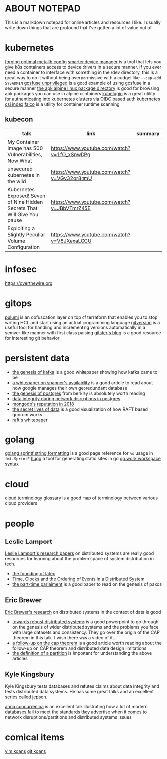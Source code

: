 # ABOUT NOTEPAD

This is a markdown notepad for online articles and resources I like. I usually write down things that are profound that I've gotten a lot of value out of

# kubernetes

[forging optimal metallb config](https://patrick.easte.rs/post/2022/forging-optimal-metallb-config/)
[smarter device manager](https://gitlab.com/arm-research/smarter/smarter-device-manager) is a tool that lets you give k8s containers access to device drivers in a secure
manner. If you ever need a container to interface with something in the /dev directory, this is a great way to do it without being overpermissive with a cudgel like `--cap-add SYSADMIN`
[gcsfuse unprivileged](https://github.com/samos123/gke-gcs-fuse-unprivileged) is a good example of using gcsfuse in a secure manner
[the apk alpine linux package directory](https://pkgs.alpinelinux.org/packages) is good for browsing apk packages you can use in alpine containers
[kubelogin](https://github.com/int128/kubelogin) is a great utility for authenticating into kubernetes clusters via OIDC based auth
[kubernetes csi index](https://kubernetes-csi.github.io/docs/drivers.html)
[falco]() is a utility for container runtime scanning

## kubecon

| talk                                                                      | link                                        | summary |
| ------------------------------------------------------------------------- | ------------------------------------------- | ------- |
| My Container Image has 500 Vulnerabilities, Now What                      | https://www.youtube.com/watch?v=1fO_xSnwDPg |         |
| unsecured kubernetes in the wild                                          | https://www.youtube.com/watch?v=VGv32or8nmU |         |
| Kubernetes Exposed! Seven of Nine Hidden Secrets That Will Give You pause | https://www.youtube.com/watch?v=JBbVTmrZ45E |         |
| Exploiting a Slightly Peculiar Volume Configuration                       | https://www.youtube.com/watch?v=V8JXexaLGCU |         |

# infosec

https://overthewire.org

# gitops

[pulumi](https://www.pulumi.com/) is an obfuscation layer on top of terraform that enables you to stop writing HCL and start using an actual programming language
[gitversion](https://github.com/GitTools/GitVersion) is a useful tool for handling and incrementing versions automatically in a semver-like manner with first class parsing
[gitster's blog](https://git-blame.blogspot.com/) is a good resource for interesting git behavior

# persistent data

- [the genesis of kafka](http://notes.stephenholiday.com/Kafka.pdf) is a good whitepaper showing how kafka came to be
- [a whitepaper on spanner's availability](https://storage.googleapis.com/pub-tools-public-publication-data/pdf/45855.pdf) is a good article to read about how google manages their own georedundant database
- [the genesis of postgres](https://dsf.berkeley.edu/postgres-v4r2/postgres.faq) from berkley is absolutely worth reading
- [data integrity during network disruptions in postgres](https://aphyr.com/posts/282-call-me-maybe-postgres)
- [mongodb's reputation in 2018](https://news.ycombinator.com/item?id=16385701)
- [the secret lives of data](http://thesecretlivesofdata.com) is a good visualization of how RAFT based quorum works
- [raft's whitepaper](https://raft.github.io/raft.pdf)

# golang

[golang sprintf string formatting](https://gobyexample.com/string-formatting) is a good page reference for `%s` usage in `fmt.SprintF`
[hugo](https://gohugo.io/) a tool for generating static sites in go
[go.work workspace syntax](https://www.sobyte.net/post/2022-01/go-multi-module/)

# cloud

[cloud terminology glossary](https://lucid.app/lucidchart/13fde51a-271f-456a-b2b3-ef6869f9ee6a/view) is a good map of terminology between various cloud providers

# people

## Leslie Lamport

[Leslie Lamport's research papers](https://lamport.azurewebsites.net/pubs/pubs.html) on distributed systems are really good resources for learning about the problem space of system distribution in tech.

- [the founding of latex](https://lamport.azurewebsites.net/pubs/pubs.html#latex)
- [Time, Clocks and the Ordering of Events in a Distributed System](http://lamport.azurewebsites.net/pubs/time-clocks.pdf)
- [the part-time parlaiment](https://lamport.azurewebsites.net/pubs/pubs.html#lamport-paxos) is a good paper to read on the genesis of paxos

## Eric Brewer

[Eric Brewer's research](https://people.eecs.berkeley.edu/~brewer/) on distributed systems in the context of data is good

- [towards robust distributed systems](https://sites.cs.ucsb.edu/~rich/class/cs293-cloud/papers/Brewer_podc_keynote_2000.pdf) is a good powerpoint to go through on the genesis of wider distributed systems and the problems you face with large datasets and consistency. They go over the origin of the CAP theorem in this talk. I wish there was a video of it...
- [a follow-up on the cap theorem](https://www.infoq.com/articles/cap-twelve-years-later-how-the-rules-have-changed/) is a good article worth reading about the follow-up on CAP theorem and distributed data design limitations
- [the definition of a partition](<https://en.wikipedia.org/wiki/Partition_(database)>) is important for understanding the above articles

## Kyle Kingsbury

Kyle Kingsbury tests databases and refutes claims about data integrity and tests distributed data systems. He has some great talks and an excellent series called jepsen.

[anna concurrenina](https://www.youtube.com/watch?v=eSaFVX4izsQ) is an excellent talk illustrating how a lot of modern databases fail to meet the standards they advertise when it comes to network disruptions/partitions and distributed systems issues

# comical items

[vim koans](https://blog.sanctum.geek.nz/vim-koans/)
[git koans](https://stevelosh.com/blog/2013/04/git-koans/)
